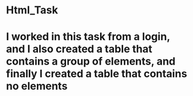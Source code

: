 # Html_Task
# I worked in this task from a login, and I also created a table that contains a group of elements, and finally I created a table that contains no elements 